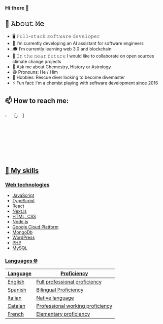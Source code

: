 ### Hi there 👋

## :book: 𝙰𝚋𝚘𝚞𝚝 𝙼𝚎
- 🖥 𝙵𝚞𝚕𝚕-𝚜𝚝𝚊𝚌𝚔 𝚜𝚘𝚏𝚝𝚠𝚊𝚛𝚎 𝚍𝚎𝚟𝚎𝚕𝚘𝚙𝚎𝚛
- 🔨 I’m currently developing an AI assistant for software engineers
- 🎓 I’m currently learning web 3.0 and blockchain
- 🔋 𝙸𝚗 𝚝𝚑𝚎 𝚗𝚎𝚊𝚛 𝚏𝚞𝚝𝚞𝚛𝚎 I would like to collaborate on open sources climate change projects
- 💬 Ask me about Chemestry, History or Astrology
- 😄 Pronouns: He / Him
- 🤿 Hobbies: Rescue diver looking to become divemaster
- ⚡ Fun fact: I'm a chemist playing with software development since 2016
  
## 📫 How to reach me:
  
[<img src="https://img.icons8.com/color/48/000000/linkedin.png" width="3.5%"/>](https://www.linkedin.com/in/simone-rosso-web/)  &nbsp; [<a href="mailto:simon.red.au@gmail.com"> <img src="https://img.icons8.com/fluent/48/000000/gmail.png" width="3.5%"/>]

## 📜 My skills 

### Web technologies

- JavaScript
- TypeScript
- React
- Next.js
- HTML, CSS
- Node.js
- Google Cloud Platform
- MongoDb
- WordPress
- PHP
- MySQL

### Languages 🌐

| Language      | Proficiency                        |
| ------------- | ---------------------------------- |
| English       | Full professional proficiency      |
| Spanish       | Bilingual Proficiency              |
| Italian       | Native language                    |
| Catalan       | Professional working proficiency   |
| French        | Elementary proficiency             |

